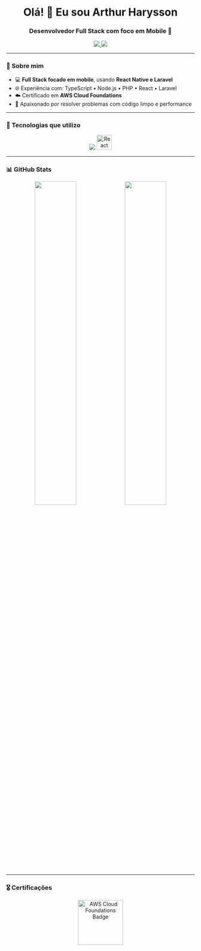 <h1 align="center">Olá! 👋 Eu sou Arthur Harysson</h1>
<h3 align="center">Desenvolvedor Full Stack com foco em Mobile 🚀</h3>

<p align="center">
  <a href="https://www.linkedin.com/in/arthurharysson/" target="_blank">
    <img src="https://img.shields.io/badge/LinkedIn-Arthur_Harysson-blue?style=for-the-badge&logo=linkedin" />
  </a>
  <a href="mailto:arthurharysson03@gmail.com">
    <img src="https://img.shields.io/badge/Email-Enviar_Email-red?style=for-the-badge&logo=gmail" />
  </a>
</p>

---

### 🧠 Sobre mim

- 💻 **Full Stack focado em mobile**, usando **React Native e Laravel**
- 🌐 Experiência com: TypeScript • Node.js • PHP • React • Laravel
- ☁️ Certificado em **AWS Cloud Foundations**
- 🎯 Apaixonado por resolver problemas com código limpo e performance

---

### 🚀 Tecnologias que utilizo

<p align="center">
  <img src="https://skillicons.dev/icons?i=php,laravel,ts,react,nextjs,nodejs" />
  <img src="https://skillicons.dev/icons?i=react" width="40" title="React Native" />
  <br/>
</p>

---

### 📊 GitHub Stats

<p align="center">
  <img src="https://github-readme-stats.vercel.app/api?username=arthurharysson&show_icons=true&theme=github_dark&hide_border=true" width="47%" />
  <img src="https://github-readme-stats.vercel.app/api/top-langs/?username=arthurharysson&layout=compact&theme=github_dark&hide_border=true&langs_count=8" width="47%" />
</p>

---

### 🎖️ Certificações

<p align="center">
  <img src="https://d1.awsstatic.com/training-and-certification/Certification%20Badges/AWS-Certified-Cloud-Practitioner_badge.4d847759485d2c51c8b4568615b59d16672a4a2e.png" width="120" alt="AWS Cloud Foundations Badge" />
</p>
